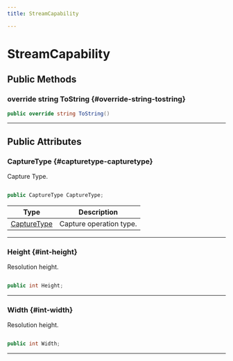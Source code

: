 ```yaml
---
title: StreamCapability

---
```


# StreamCapability










## Public Methods

### override string ToString {#override-string-tostring}

```csharp
public override string ToString()
```






-----------

## Public Attributes

### CaptureType {#capturetype-capturetype}

Capture Type. 

```csharp

public CaptureType CaptureType;

```

| Type | Description  | 
|--|--|
| [CaptureType](/versioned_docs/version-02-Aug-2023/unity-api/api/UnityEngine.XR.MagicLeap/MLCameraBase/UnityEngine.XR.MagicLeap.MLCameraBase.md#enums-capturetype) | Capture operation type.  |





-----------

### Height {#int-height}

Resolution height. 

```csharp

public int Height;

```






-----------

### Width {#int-width}

Resolution height. 

```csharp

public int Width;

```






-----------


